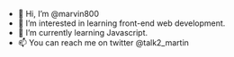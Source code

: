 - 👋 Hi, I’m @marvin800
- 👀 I’m interested in learning front-end web development.
- 🌱 I’m currently learning Javascript.
- 📫 You can reach me on twitter @talk2_martin

<!---
marvin800/marvin800 is a ✨ special ✨ repository because its `README.md` (this file) appears on your GitHub profile.
You can click the Preview link to take a look at your changes.
--->
